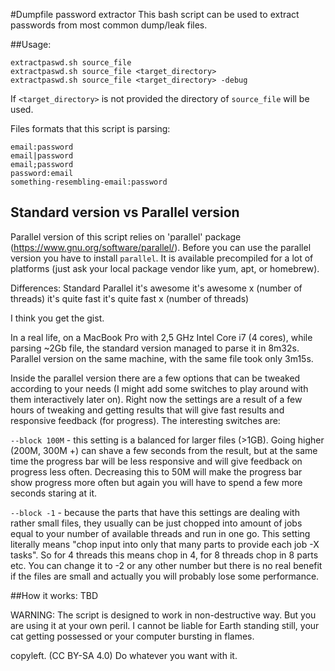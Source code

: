 #Dumpfile password extractor
This bash script can be used to extract passwords from most common dump/leak files.

##Usage:

```
extractpaswd.sh source_file
extractpaswd.sh source_file <target_directory>
extractpaswd.sh source_file <target_directory> -debug
```

If `<target_directory>` is not provided the directory of `source_file` will be used.

Files formats that this script is parsing:
```
email:password
email|password
email;password
password:email
something-resembling-email:password
```

## Standard version vs Parallel version
Parallel version of this script relies on 'parallel' package (https://www.gnu.org/software/parallel/).
Before you can use the parallel version you have to install `parallel`. It is available precompiled for a lot of platforms (just ask your local package vendor like yum, apt, or homebrew).

Differences:
Standard         Parallel
it's awesome     it's awesome x (number of threads)
it's quite fast  it's quite fast x (number of threads)

I think you get the gist.

In a real life, on a MacBook Pro with 2,5 GHz Intel Core i7 (4 cores), while parsing ~2Gb file, the standard version managed to parse it in 8m32s. Parallel version on the same machine, with the same file took only 3m15s.

Inside the parallel version there are a few options that can be tweaked according to your needs (I might add some switches to play around with them interactively later on). Right now the settings are a result of a few hours of tweaking and getting results that will give fast results and responsive feedback (for progress).
The interesting switches are:

`--block 100M` - this setting is a balanced for larger files (>1GB). Going higher (200M, 300M +) can shave a few seconds from the result, but at the same time the progress bar will be less responsive and will give feedback on progress less often. Decreasing this to 50M will make the progress bar show progress more often but again you will have to spend a few more seconds staring at it.

`--block -1` - because the parts that have this settings are dealing with rather small files, they usually can be just chopped into amount of jobs equal to your number of available threads and run in one go. This setting literally means "chop input into only that many parts to provide each job -X tasks". So for 4 threads this means chop in 4, for 8 threads chop in 8 parts etc. You can change it to -2 or any other number but there is no real benefit if the files are small and actually you will probably lose some performance.


##How it works:
TBD

WARNING: The script is designed to work in non-destructive way. But you are using it at your own peril. I cannot be liable for Earth standing still, your cat getting possessed or your computer bursting in flames.

copyleft. (CC BY-SA 4.0) Do whatever you want with it.
